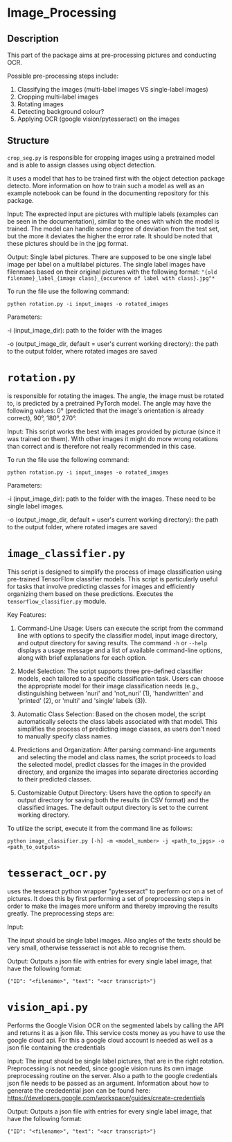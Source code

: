 # Image_Processing

## Description

This part of the package aims at pre-processing pictures and conducting OCR.

Possible pre-processing steps include:

1. Classifying the images (multi-label images VS single-label images)
2. Cropping  multi-label images 
3. Rotating images
4. Detecting background colour?
5. Applying OCR (google vision/pytesseract) on the images



## Structure


`crop_seg.py` 
is responsible for cropping images using a pretrained model and is able to 
assign classes using object detection.

It uses a model that has to be trained first with the object detection package detecto. More information on how to train such a model as well as an example notebook can be found in the documenting repository for this package.

Input:
The exprected input are pictures with multiple labels (examples can be seen in the documentation), similar to the ones with which the model is trained. The model can handle some degree of deviation from the test set, but the more it deviates the higher the error rate. It should be noted that these pictures should be in the jpg format. 

Output:
Single label pictures. There are supposed to be one single label image per label on a multilabel pictures. The single label images have filenmaes based on their original pictures with the following format: 
`"{old filename}_label_{image class}_{occurence of label with class}.jpg"*` 

To run the file use the following command:

    python rotation.py -i input_images -o rotated_images
 
 Parameters:
 
 -i (input_image_dir): path to the folder with the images
 
 -o (output_image_dir, default = user's current working directory):
  the path to the output folder, where rotated images are saved
  
  

# `rotation.py` 
is responsible for rotating the images.
The angle, the image must be rotated to, is predicted by a pretrained PyTorch model. 
The angle may have the following values: 0° (predicted that the image's orientation is already correct),
90°, 180°, 270°. 

Input:
This script works the best with images provided by picturae (since it was trained on them). With other images it might do more wrong rotations than correct and is therefore not really recommended in this case.  



To run the file use the following command:

    python rotation.py -i input_images -o rotated_images
 
 Parameters:
 
 -i (input_image_dir): path to the folder with the images. These need to be single label images.
 
 -o (output_image_dir, default = user's current working directory):
  the path to the output folder, where rotated images are saved
  
  
# `image_classifier.py`

This script is designed to simplify the process of image classification using pre-trained TensorFlow classifier models. 
This script is particularly useful for tasks that involve predicting classes for images and efficiently organizing them based on these predictions.
Executes the `tensorflow_classifier.py` module.

Key Features:

 1. Command-Line Usage: Users can execute the script from the command line with options to specify the classifier model, input image directory, and output directory for saving results.
The command `-h` or `--help` displays a usage message and a list of available command-line options, along with brief explanations for each option.

2. Model Selection: The script supports three pre-defined classifier models, each tailored to a specific classification task. Users can choose the appropriate model for their image classification needs (e.g., distinguishing between 'nuri' and 'not_nuri' (1), 'handwritten' and 'printed' (2), or 'multi' and 'single' labels (3)).

3. Automatic Class Selection: Based on the chosen model, the script automatically selects the class labels associated with that model. This simplifies the process of predicting image classes, as users don't need to manually specify class names.

4. Predictions and Organization:  After parsing command-line arguments and selecting the model and class names, the script proceeds to load the selected model, predict classes for the images in the provided directory, and organize the images into separate directories according to their predicted classes.

5. Customizable Output Directory: Users have the option to specify an output directory for saving both the results (in CSV format) and the classified images. The default output directory is set to the current working directory.
      



To utilize the script, execute it from the command line as follows:


    python image_classifier.py [-h] -m <model_number> -j <path_to_jpgs> -o <path_to_outputs>

  

# `tesseract_ocr.py`

uses the tesseract python wrapper "pytesseract" to perform ocr on a set of pictures. It does this by first performing a set of preprocessing steps in order to make the images more uniform and thereby improving the results greatly.
The preprocessing steps are: 


Input:

The input should be single label images. Also angles of  the texts should be very small, otherwise tessseract is not able to recognise them.

Output:
Outputs a json file with entries for every single label image, that have the following format:

`{"ID": "<filename>", "text": "<ocr transcript>"}`


# `vision_api.py`
Performs the Google Vision OCR on the segmented labels by calling the API and returns it as a json file. This service costs money as you have to use the google cloud api. For this a google cloud account is needed as well as a json file containing the credentials

Input:
The input should be single label pictures, that are in the right rotation. Preprocessing is not needed, since google vision runs its own image preprocessing routine on the server. 
Also a path to the google credentials json file needs to be passed as an argument. Information about how to generate the crededential json can be found here: 
https://developers.google.com/workspace/guides/create-credentials

Output:
Outputs a json file with entries for every single label image, that have the following format:

`{"ID": "<filename>", "text": "<ocr transcript>"}`

